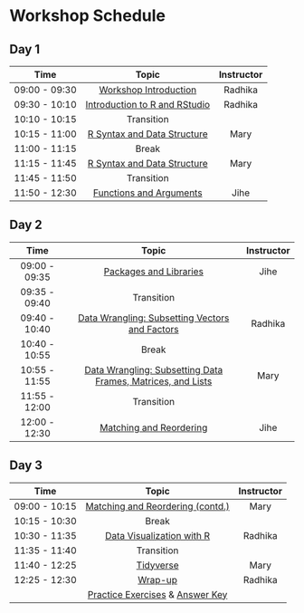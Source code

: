 # Workshop Schedule 

## Day 1

| Time            |  Topic  | Instructor |
|:------------------------:|:------------------------------------------------:|:--------:|
|09:00 - 09:30 | [Workshop Introduction](https://hbctraining.github.io/Intro-to-R/lectures/Intro_to_workshop_new.pdf) | Radhika |
|09:30 - 10:10 | [Introduction to R and RStudio](https://hbctraining.github.io/Intro-to-R/lessons/01_introR-R-and-RStudio.html) | Radhika |
|10:10 - 10:15 | Transition |  |
|10:15 - 11:00 | [R Syntax and Data Structure](https://hbctraining.github.io/Intro-to-R/lessons/02_introR-syntax-and-data-structures.html) | Mary |
|11:00 - 11:15 | Break |  |
|11:15 - 11:45 | [R Syntax and Data Structure](https://hbctraining.github.io/Intro-to-R/lessons/02_introR-syntax-and-data-structures.html) | Mary |
|11:45 - 11:50 | Transition |  |
|11:50 - 12:30 | [Functions and Arguments](https://hbctraining.github.io/Intro-to-R/lessons/03_introR-functions-and-arguments.html) | Jihe |

## Day 2

| Time            |  Topic  | Instructor |
|:------------------------:|:------------------------------------------------:|:--------:|
|09:00 - 09:35 | [Packages and Libraries](https://hbctraining.github.io/Intro-to-R/lessons/03_introR-functions-and-arguments.html#packages-and-libraries) | Jihe |
|09:35 - 09:40 | Transition |  |
|09:40 - 10:40 | [Data Wrangling: Subsetting Vectors and Factors](https://hbctraining.github.io/Intro-to-R/lessons/04_introR-data-wrangling.html) | Radhika |
|10:40 - 10:55 | Break |  |
|10:55 - 11:55 | [Data Wrangling: Subsetting Data Frames, Matrices, and Lists](https://hbctraining.github.io/Intro-to-R/lessons/05_introR-data-wrangling2.html) | Mary |
|11:55 - 12:00 | Transition |  |
|12:00 - 12:30 | [Matching and Reordering](https://hbctraining.github.io/Intro-to-R/lessons/06_matching_reordering.html) | Jihe |

## Day 3

| Time            |  Topic  | Instructor |
|:------------------------:|:------------------------------------------------:|:--------:|
|09:00 - 10:15 | [Matching and Reordering (contd.)](https://hbctraining.github.io/Intro-to-R/lessons/06_matching_reordering.html#reordering-data-using-indices) | Mary |
|10:15 - 10:30 | Break | |
|10:30 - 11:35 | [Data Visualization with R](https://hbctraining.github.io/Intro-to-R/lessons/07_ggplot2.html) | Radhika |
|11:35 - 11:40 | Transition | |
|11:40 - 12:25 | [Tidyverse](https://hbctraining.github.io/Training-modules/Tidyverse_ggplot2/lessons/intro_tidyverse.html) | Mary |
|12:25 - 12:30 | [Wrap-up](https://hbctraining.github.io/Intro-to-R/lectures/R_workshop_wrapup.pdf) | Radhika |
| | [Practice Exercises](https://hbctraining.github.io/Intro-to-R/homework/Intro_to_R_hw.html) & [Answer Key](https://hbctraining.github.io/Intro-to-R/homework/Intro_to_R_key.html) | |
